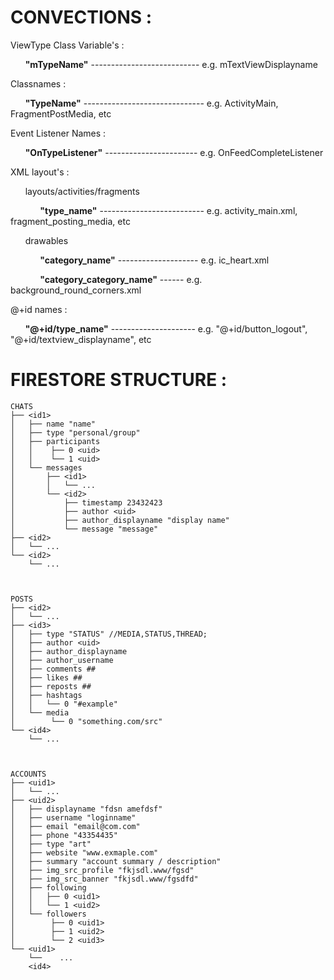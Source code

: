 
# CONVECTIONS :

ViewType Class Variable's : 

&nbsp;&nbsp;&nbsp;&nbsp;&nbsp;&nbsp;**"mTypeName"** --------------------------- e.g. mTextViewDisplayname

Classnames :

&nbsp;&nbsp;&nbsp;&nbsp;&nbsp;&nbsp;**"TypeName"** ------------------------------ e.g. ActivityMain, FragmentPostMedia, etc

Event Listener Names :

&nbsp;&nbsp;&nbsp;&nbsp;&nbsp;&nbsp;**"OnTypeListener"** ----------------------- e.g. OnFeedCompleteListener

XML layout's :

&nbsp;&nbsp;&nbsp;&nbsp;&nbsp;&nbsp;layouts/activities/fragments

&nbsp;&nbsp;&nbsp;&nbsp;&nbsp;&nbsp;&nbsp;&nbsp;&nbsp;&nbsp;&nbsp;&nbsp;**"type_name"** -------------------------- e.g. activity_main.xml, fragment_posting_media, etc

&nbsp;&nbsp;&nbsp;&nbsp;&nbsp;&nbsp;drawables

&nbsp;&nbsp;&nbsp;&nbsp;&nbsp;&nbsp;&nbsp;&nbsp;&nbsp;&nbsp;&nbsp;&nbsp;**"category_name"** -------------------- e.g. ic_heart.xml

&nbsp;&nbsp;&nbsp;&nbsp;&nbsp;&nbsp;&nbsp;&nbsp;&nbsp;&nbsp;&nbsp;&nbsp;**"category_category_name"** ------ e.g. background_round_corners.xml

@+id names :

&nbsp;&nbsp;&nbsp;&nbsp;&nbsp;&nbsp;**"@+id/type_name"** --------------------- e.g. "@+id/button_logout", "@+id/textview_displayname", etc
	
# FIRESTORE STRUCTURE :

    CHATS
    ├── <id1>
    │   ├── name "name"
    │   ├── type "personal/group"
    │   ├── participants
    │   │    ├── 0 <uid>
    │   │    └── 1 <uid>
    │   └── messages
    │       ├── <id1>
    │       │   └── ...
    │       └── <id2>
    │           ├── timestamp 23432423
    │           ├── author <uid>
    │           ├── author_displayname "display name"
    │           └── message "message"
    ├── <id2>
    │   └── ...
    └── <id2>
        └── ...
	
	
	
    POSTS
    ├── <id2>
    │   └── ...
    ├── <id3>
    │   ├── type "STATUS" //MEDIA,STATUS,THREAD;
    │   ├── author <uid>
    │   ├── author_displayname
    │   ├── author_username
    │   ├── comments ##
    │   ├── likes ##
    │   ├── reposts ##
    │   ├── hashtags
    │   │   └── 0 "#example"
    │   └── media
    │        └── 0 "something.com/src"
    └── <id4>
        └── ...
	
	
	
    ACCOUNTS
    ├── <uid1>
    │   └── ...
    ├── <uid2>
    │   ├── displayname "fdsn amefdsf"
    │   ├── username "loginname"
    │   ├── email "email@com.com"
    │   ├── phone "43354435"
    │   ├── type "art"
    │   ├── website "www.exmaple.com"
    │   ├── summary "account summary / description" 
    │   ├── img_src_profile "fkjsdl.www/fgsd"
    │   ├── img_src_banner "fkjsdl.www/fgsdfd"
    │   ├── following 
    │   │   ├── 0 <uid1>
    │   │   └── 1 <uid2>
    │   └── followers
    │        ├── 0 <uid1>
    │        ├── 1 <uid2>
    │        └── 2 <uid3>
    └── <uid1>
        └──    ...
        <id4>
